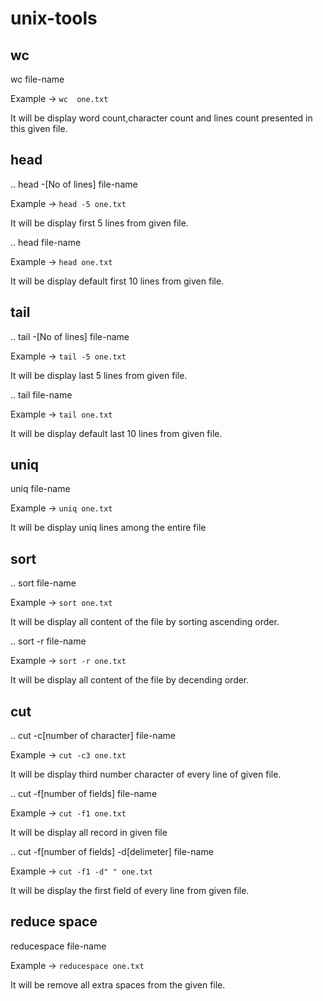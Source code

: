 unix-tools
==========

## wc 

wc  file-name           

Example ->    `wc  one.txt`

It will be display word count,character count and lines count presented in this given file.


## head

.. head -[No of lines]  file-name

Example ->  `head -5 one.txt`

It will be display first 5 lines from given file.

.. head file-name 
           
Example -> `head one.txt`

It will be display default first 10 lines from given file.


## tail

.. tail -[No of lines]  file-name

Example ->  `tail -5 one.txt`

It will be display last 5 lines from given file.

.. tail file-name 
           
Example -> `tail one.txt`

It will be display default last 10 lines from given file.

## uniq

uniq file-name

Example -> `uniq one.txt`

It will be display uniq lines among the entire file

## sort

.. sort file-name

Example -> `sort one.txt`

It will be display all content of the file by sorting ascending order.

.. sort -r file-name

Example -> `sort -r one.txt`

It will be display all content of the file by decending order.


## cut
.. cut -c[number of character] file-name

Example -> `cut -c3 one.txt`

It will be display third number character of every line of given file.

.. cut -f[number of fields] file-name

Example -> `cut -f1 one.txt`

It will be display all record in given file

.. cut -f[number of fields] -d[delimeter] file-name

Example -> `cut -f1 -d" " one.txt`

It will be display the first field of every line from given file.

## reduce space

reducespace file-name

Example -> `reducespace one.txt`

It will be remove all extra spaces from the given file.
